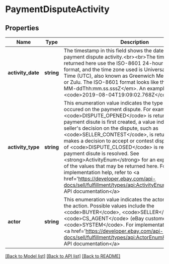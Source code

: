 # PaymentDisputeActivity

## Properties
Name | Type | Description | Notes
------------ | ------------- | ------------- | -------------
**activity_date** | **string** | The timestamp in this field shows the date/time of the payment dispute activity.&lt;br&gt;&lt;br&gt;The timestamps returned here use the ISO-8601 24-hour date and time format, and the time zone used is Universal Coordinated Time (UTC), also known as Greenwich Mean Time (GMT), or Zulu. The ISO-8601 format looks like this: &lt;em&gt;yyyy-MM-ddThh:mm.ss.sssZ&lt;/em&gt;. An example would be &lt;code&gt;2019-08-04T19:09:02.768Z&lt;/code&gt;. | [optional] 
**activity_type** | **string** | This enumeration value indicates the type of activity that occured on the payment dispute. For example, a value of &lt;code&gt;DISPUTE_OPENED&lt;/code&gt; is returned when a payment disute is first created,  a value indicating the seller&#x27;s decision on the dispute, such as &lt;code&gt;SELLER_CONTEST&lt;/code&gt;, is returned when seller makes a decision to accept or contest dispute, and a value of &lt;code&gt;DISPUTE_CLOSED&lt;/code&gt; is returned when a payment disute is resolved. See &lt;strong&gt;ActivityEnum&lt;/strong&gt; for an explanation of each of the values that may be returned here. For implementation help, refer to &lt;a href&#x3D;&#x27;https://developer.ebay.com/api-docs/sell/fulfillment/types/api:ActivityEnum&#x27;&gt;eBay API documentation&lt;/a&gt; | [optional] 
**actor** | **string** | This enumeration value indicates the actor that performed the action. Possible values include the &lt;code&gt;BUYER&lt;/code&gt;, &lt;code&gt;SELLER&lt;/code&gt;, &lt;code&gt;CS_AGENT&lt;/code&gt; (eBay customer service), or &lt;code&gt;SYSTEM&lt;/code&gt;. For implementation help, refer to &lt;a href&#x3D;&#x27;https://developer.ebay.com/api-docs/sell/fulfillment/types/api:ActorEnum&#x27;&gt;eBay API documentation&lt;/a&gt; | [optional] 

[[Back to Model list]](../../README.md#documentation-for-models) [[Back to API list]](../../README.md#documentation-for-api-endpoints) [[Back to README]](../../README.md)

